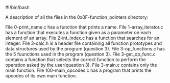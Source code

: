 #!/bin/bash

A description of all the files in the 0x0F-function_pointers directory:

File 0-print_name.c has a function that prints a name.
File 1-array_iterator.c has a function that executes a function given as a parameter on each element of an array.
File 2-int_index.c has a function that searches for an integer.
File 3-calc.h is a header file containing all function prototypes and data structures used by the program (question 3).
File 3-op_functions.c has the 5 fuunctions used in the program (question 3).
File 3-get_op_func.c contains a function that selects the correct function to perform the operation asked by the user(question 3).
File 3-main.c contains only the main function.
File 100-main_opcodes.c has  a program that prints the opcodes of its own main function.
